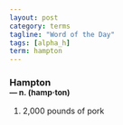 ```yaml
---
layout: post
category: terms
tagline: "Word of the Day"
tags: [alpha_h]
term: hampton
---
```


<h3>Hampton<br/> <small>&mdash; n. (hamp<span>&middot;</span>ton)</small></h3>
<p><ol><li>2,000 pounds of pork</li>
</ol></p>
